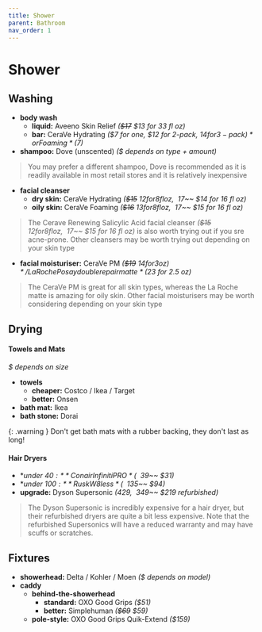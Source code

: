 ```yaml
---
title: Shower
parent: Bathroom
nav_order: 1
---
```

# Shower

## Washing

- **body wash** 
	- **liquid:** Aveeno Skin Relief *(~~$17~~ $13 for 33 fl oz)*
	- **bar:** CeraVe Hydrating *($7 for one, $12 for 2-pack, $14 for 3-pack)* or Foaming *($7)*
- **shampoo:** Dove (unscented) *($ depends on type + amount)*

> You may prefer a different shampoo, Dove is recommended as it is readily available in most retail stores and it is relatively inexpensive

- **facial cleanser** 
	- **dry skin:** CeraVe Hydrating *(~~$15~~ $12 for 8 fl oz, ~~$17~~ $14 for 16 fl oz)* 
	- **oily skin:** CeraVe Foaming *(~~$16~~ $13 for 8 fl oz, ~~$17~~ $15 for 16 fl oz)* 

> The Cerave Renewing Salicylic Acid facial cleanser  *(~~$15~~ $12 for 8 fl oz, ~~$17~~ $15 for 16 fl oz)*  is also worth trying out if you sre acne-prone. Other cleansers may be worth trying out depending on your skin type

- **facial moisturiser:** CeraVe PM *(~~$19~~ $14 for 3 oz)* / La Roche Posay double repair matte *($23 for 2.5 oz)*

> The CeraVe PM is great for all skin types, whereas the La Roche matte is amazing for oily skin. Other facial moisturisers may be worth considering depending on your skin type 

## Drying

#### Towels and Mats

*$ depends on size*
- **towels**
	- **cheaper:** Costco / Ikea / Target
	- **better:** Onsen 
- **bath mat:** Ikea
- **bath stone:** Dorai

{: .warning }
Don't get bath mats with a rubber backing, they don't last as long!

#### Hair Dryers

- **under $40:** Conair InfinitiPRO *(~~$39~~ $31)*
- **under $100:** Rusk W8less *(~~$135~~ $94)*
- **upgrade:** Dyson Supersonic *($429, ~~$349~~ $219 refurbished)*

> The Dyson Supersonic is incredibly expensive for a hair dryer, but their refurbished dryers are quite a bit less expensive. Note that the refurbished Supersonics will have a reduced warranty and may have scuffs or scratches.

## Fixtures

- **showerhead:** Delta / Kohler / Moen *($ depends on model)*
- **caddy**
	- **behind-the-showerhead** 
		- **standard:** OXO Good Grips *($51)*
		- **better:** Simplehuman *(~~$69~~ $59)*
	- **pole-style:** OXO Good Grips Quik-Extend *($159)*

